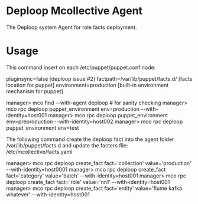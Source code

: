 Deploop Mcollective Agent
=========================

The Deploop system Agent for role facts deployment.

Usage
=====

This command insert on each /etc/puppet/puppet.conf node:

pluginsync=false  [deploop issue #2]
factpath=/var/lib/puppet/facts.d/ [facts location for puppet]
environment=production [built-in environment mechanism for puppet]

manager> mco find --with-agent deploop # for sanity checking
manager> mco rpc deploop puppet_environment env=production --with-identity=host001
manager> mco rpc deploop puppet_environment env=preproduction --with-identity=host002
manager> mco rpc deploop puppet_environment env=test


The following command create the deploop fact into the agent folder /var/lib/puppet/facts.d
and update the facters file: /etc/mcollective/facts.yaml

manager> mco rpc deploop create_fact fact='collection' value='production' --with-identity=host0001
manager> mco rpc deploop create_fact fact='category' value='batch' --with-identity=host001
manager> mco rpc deploop create_fact fact='role' value='nn1' --with-identity=host001
manager> mco rpc deploop create_fact fact='entity' value='flume kafka whatever' --with-identity=host001







